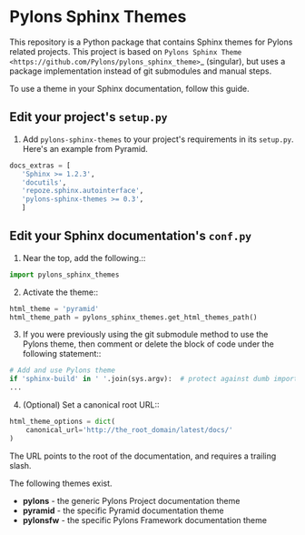 Pylons Sphinx Themes
====================

This repository is a Python package that contains Sphinx themes for Pylons
related projects. This project is based on `Pylons Sphinx Theme
<https://github.com/Pylons/pylons_sphinx_theme>`_ (singular), but uses a
package implementation instead of git submodules and manual steps.

To use a theme in your Sphinx documentation, follow this guide.

Edit your project's ``setup.py``
--------------------------------
1. Add ``pylons-sphinx-themes`` to your project's requirements in its
   ``setup.py``. Here's an example from Pyramid.

```python
docs_extras = [
   'Sphinx >= 1.2.3',
   'docutils',
   'repoze.sphinx.autointerface',
   'pylons-sphinx-themes >= 0.3',
   ]
```

Edit your Sphinx documentation's ``conf.py``
--------------------------------------------
1. Near the top, add the following.::

```python
import pylons_sphinx_themes
```

2. Activate the theme::

```python
html_theme = 'pyramid'
html_theme_path = pylons_sphinx_themes.get_html_themes_path()
```

3. If you were previously using the git submodule method to use the Pylons
   theme, then comment or delete the block of code under the following
   statement::

```python
# Add and use Pylons theme
if 'sphinx-build' in ' '.join(sys.argv):  # protect against dumb importers
...
```

4. (Optional) Set a canonical root URL::

```python
html_theme_options = dict(
    canonical_url='http://the_root_domain/latest/docs/'
)
```

The URL points to the root of the documentation, and requires a trailing
slash.

The following themes exist.

- **pylons** - the generic Pylons Project documentation theme
- **pyramid** - the specific Pyramid documentation theme
- **pylonsfw** - the specific Pylons Framework documentation theme

